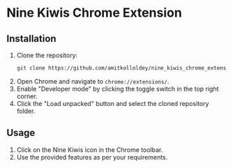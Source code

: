 # Nine Kiwis Chrome Extension

## Installation
1. Clone the repository:
    ```sh
    git clone https://github.com/amitkolloldey/nine_kiwis_chrome_extension.git
    ```
2. Open Chrome and navigate to `chrome://extensions/`.
3. Enable "Developer mode" by clicking the toggle switch in the top right corner.
4. Click the "Load unpacked" button and select the cloned repository folder.

## Usage
1. Click on the Nine Kiwis icon in the Chrome toolbar.
2. Use the provided features as per your requirements.